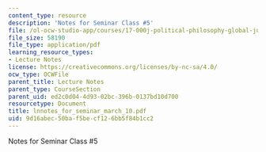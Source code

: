 ```yaml
---
content_type: resource
description: 'Notes for Seminar Class #5'
file: /ol-ocw-studio-app/courses/17-000j-political-philosophy-global-justice-spring-2003/9d16abec50baf5becf126bb5f84b1cc2_lnnotes_for_seminar_march_10.pdf
file_size: 58190
file_type: application/pdf
learning_resource_types:
- Lecture Notes
license: https://creativecommons.org/licenses/by-nc-sa/4.0/
ocw_type: OCWFile
parent_title: Lecture Notes
parent_type: CourseSection
parent_uid: ed2c0d04-4d93-02bc-396b-0137bd10d700
resourcetype: Document
title: lnnotes_for_seminar_march_10.pdf
uid: 9d16abec-50ba-f5be-cf12-6bb5f84b1cc2
---
```

Notes for Seminar Class #5